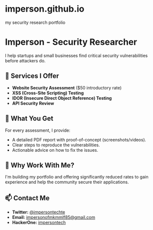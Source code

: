 # imperson.github.io
my security research portfolio
# Imperson - Security Researcher

I help startups and small businesses find critical security vulnerabilities before attackers do.

## 🔧 Services I Offer

-   **Website Security Assessment** ($50 introductory rate)
-   **XSS (Cross-Site Scripting) Testing**
-   **IDOR (Insecure Direct Object Reference) Testing**
-   **API Security Review**

## 📜 What You Get

For every assessment, I provide:
-   A detailed PDF report with proof-of-concept (screenshots/videos).
-   Clear steps to reproduce the vulnerabilities.
-   Actionable advice on how to fix the issues.

## 🚀 Why Work With Me?

I'm building my portfolio and offering significantly reduced rates to gain experience and help the community secure their applications.

## 📫 Contact Me

-   **Twitter:** [@impersontechte](https://twitter.com/impersontech)
-   **Email:** impersonofmkmmlf85@gmail.com
-   **HackerOne:** [impersontech](https://hackerone.com/impersontech)
